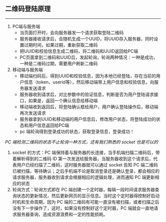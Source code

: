## 二维码登陆原理
---

1. PC端与服务端
    * 当页面打开时，会向服务器发一个请求获取登陆二维码
    * 服务器接收请求后，会随机生成一个UUID，将UUID存入服务器，同时设置过期时间，如果过期，重新获取二维码
    * 把UUID和校验信息生成二维码，将二维码和UUID返回给PC端
    * PC页面拿到二维码和UUID后，发起轮询，轮询两种情况：一种是成功，一种是二维码过期，需要用户刷新二维码
2. 移动端与服务端
    * 移动端扫码后，得到UUID和校验信息，因为本地已经登陆，存在当前的用户信息（token、userid等），然后移动端带上用户信息和校验信息，向服务器发送请求
    * 服务器收到请求后，对比参数中的验证信息，判断是否为用户登陆请求接口，如果是，返回一个确认信息给移动端
    * 移动端收到返回后，将登陆确认框给用户，用户确认登陆操作后，移动端再次发送请求
    * 服务器拿到UUID和移动端的用户信息后，修改用户状态，将登陆成功的状态和用户信息返回给PC端
    * pc 端轮询得到登录成功的状态，获取登录信息，登录成功！

*PC 端检测二维码的状态不止轮询一种方式，还有我们熟悉的 socket 也是可以的*

1. socket 的方式：PC 端保持着与服务器的长连接，当手机端扫描二维码后，带着解析得到的二维码 ID 第一次发送给服务器，当服务器收到这个请求后，代表用户已经扫描了二维码，这时服务器就可以通过 socket 告知 PC 端二维码已被扫描，等待确认；之后手机端不论是取消登录还是确认登录，都会相应的请求服务器，服务器收到请求会根据相应的逻辑处理，进而通知 PC 端更新相应的状态
2. 轮询方式：轮询方式即在 PC 端创建一个定时器，每隔一段时间请求服务器查询状态的更新情况，然后更新网页的显示信息。当时这个定时器得控制好启动时机和生命周期，因为 PC 端的二维码有可能一直没有被扫描，或者扫描之后没有下一步操作了，这时，如果没有控制好这个定时器，PC 端就会一直地请求服务器查询，造成资源浪费和一定的性能损耗。